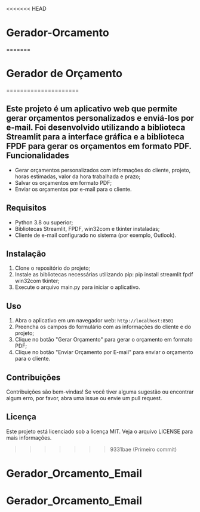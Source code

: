 <<<<<<< HEAD
# Gerador-Orcamento
=======
# Gerador de Orçamento
=====================

Este projeto é um aplicativo web que permite gerar orçamentos personalizados e enviá-los por e-mail. Foi desenvolvido utilizando a biblioteca Streamlit para a interface gráfica e a biblioteca FPDF para gerar os orçamentos em formato PDF.
Funcionalidades
---------------

* Gerar orçamentos personalizados com informações do cliente, projeto, horas estimadas, valor da hora trabalhada e prazo;
* Salvar os orçamentos em formato PDF;
* Enviar os orçamentos por e-mail para o cliente.

Requisitos
------------

* Python 3.8 ou superior;
* Bibliotecas Streamlit, FPDF, win32com e tkinter instaladas;
* Cliente de e-mail configurado no sistema (por exemplo, Outlook).

Instalação
------------

1. Clone o repositório do projeto;
2. Instale as bibliotecas necessárias utilizando pip: pip install streamlit fpdf win32com tkinter;
3. Execute o arquivo main.py para iniciar o aplicativo.

Uso
----

1. Abra o aplicativo em um navegador web: `http://localhost:8501`
2. Preencha os campos do formulário com as informações do cliente e do projeto;
3. Clique no botão "Gerar Orçamento" para gerar o orçamento em formato PDF;
4. Clique no botão "Enviar Orçamento por E-mail" para enviar o orçamento para o cliente.

Contribuições
---------------------

Contribuições são bem-vindas! Se você tiver alguma sugestão ou encontrar algum erro, por favor, abra uma issue ou envie um pull request.

Licença
--------

Este projeto está licenciado sob a licença MIT. Veja o arquivo LICENSE para mais informações.
>>>>>>> 9331bae (Primeiro commit)
# Gerador_Orcamento_Email
# Gerador_Orcamento_Email
